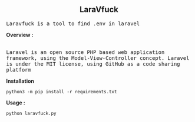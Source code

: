 <div align="center">
<h2>LaraVfuck</h2>
</div>

<samp>
Laravfuck is a tool to find .env in laravel
</samp>

<b> Overview : </b>

<br>

<samp>
Laravel is an open source PHP based web application framework, using the Model-View-Controller concept. Laravel is under the MIT license, using GitHub as a code sharing platform
</samp>

<br>

<b> Installation </b>
```
python3 -m pip install -r requirements.txt
```

<b> Usage : </b>
```
python laravfuck.py
```
